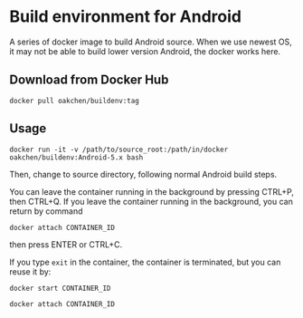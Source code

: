 # Build environment for Android

A series of docker image to build Android source. When we use newest OS, it may not be able to build lower version Android, the docker works here.

## Download from Docker Hub

    docker pull oakchen/buildenv:tag

## Usage

    docker run -it -v /path/to/source_root:/path/in/docker oakchen/buildenv:Android-5.x bash

Then, change to source directory, following normal Android build steps.

You can leave the container running in the background by pressing CTRL+P, then CTRL+Q. If you leave the container running in the background, you can return by command

`docker attach CONTAINER_ID`

then press ENTER or CTRL+C.



If you type `exit` in the container, the container is terminated, but you can reuse it by:

`docker start CONTAINER_ID`

`docker attach CONTAINER_ID`

